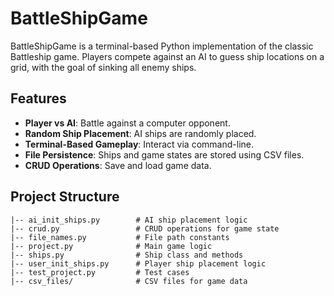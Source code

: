 # BattleShipGame

BattleShipGame is a terminal-based Python implementation of the classic Battleship game. Players compete against an AI to guess ship locations on a grid, with the goal of sinking all enemy ships.

## Features

- **Player vs AI**: Battle against a computer opponent.
- **Random Ship Placement**: AI ships are randomly placed.
- **Terminal-Based Gameplay**: Interact via command-line.
- **File Persistence**: Ships and game states are stored using CSV files.
- **CRUD Operations**: Save and load game data.

## Project Structure

```plaintext
|-- ai_init_ships.py        # AI ship placement logic
|-- crud.py                 # CRUD operations for game state
|-- file_names.py           # File path constants
|-- project.py              # Main game logic
|-- ships.py                # Ship class and methods
|-- user_init_ships.py      # Player ship placement logic
|-- test_project.py         # Test cases
|-- csv_files/              # CSV files for game data
